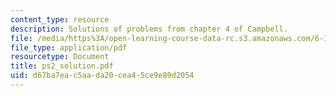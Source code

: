 ```yaml
---
content_type: resource
description: Solutions of problems from chapter 4 of Campbell.
file: /media/https%3A/open-learning-course-data-rc.s3.amazonaws.com/6-152j-micro-nano-processing-technology-fall-2005/d67ba7eac5aada20cea45ce9e89d2054_ps2_solution.pdf
file_type: application/pdf
resourcetype: Document
title: ps2_solution.pdf
uid: d67ba7ea-c5aa-da20-cea4-5ce9e89d2054
---
```

